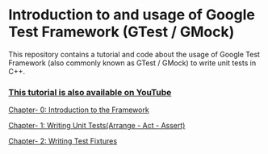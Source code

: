 # Introduction to and usage of Google Test Framework (GTest / GMock)  

This repository contains a tutorial and code about the usage of Google Test Framework (also commonly known as GTest / GMock) to write unit tests in C++. 

### [This tutorial is also available on YouTube](https://www.youtube.com/watch?v=nbFXI9SDfbk&list=PL_dsdStdDXbo-zApdWB5XiF2aWpsqzV55)

[Chapter- 0: Introduction to the Framework ](https://github.com/9lean/Google_Test_Framework/tree/master/Chapter-%200)

[Chapter- 1: Writing Unit Tests(Arrange - Act - Assert) ](https://github.com/9lean/Google_Test_Framework/tree/master/Chapter-%201)

[Chapter- 2: Writing Test Fixtures ](https://github.com/9lean/Google_Test_Framework/tree/master/Chapter-%202)


